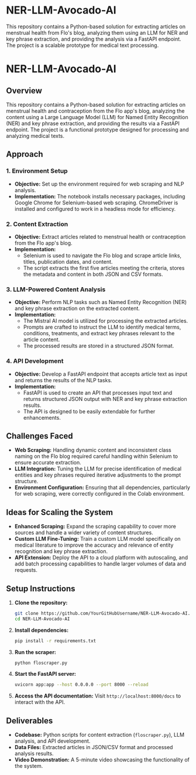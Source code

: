 # NER-LLM-Avocado-AI
This repository contains a Python-based solution for extracting articles on menstrual health from Flo's blog, analyzing them using an LLM for NER and key phrase extraction, and providing the analysis via a FastAPI endpoint. The project is a scalable prototype for medical text processing.
# NER-LLM-Avocado-AI

## Overview
This repository contains a Python-based solution for extracting articles on menstrual health and contraception from the Flo app's blog, analyzing the content using a Large Language Model (LLM) for Named Entity Recognition (NER) and key phrase extraction, and providing the results via a FastAPI endpoint. The project is a functional prototype designed for processing and analyzing medical texts.

## Approach

### 1. Environment Setup
- **Objective:** Set up the environment required for web scraping and NLP analysis.
- **Implementation:** The notebook installs necessary packages, including Google Chrome for Selenium-based web scraping. ChromeDriver is installed and configured to work in a headless mode for efficiency.

### 2. Content Extraction
- **Objective:** Extract articles related to menstrual health or contraception from the Flo app's blog.
- **Implementation:**
  - Selenium is used to navigate the Flo blog and scrape article links, titles, publication dates, and content.
  - The script extracts the first five articles meeting the criteria, stores the metadata and content in both JSON and CSV formats.

### 3. LLM-Powered Content Analysis
- **Objective:** Perform NLP tasks such as Named Entity Recognition (NER) and key phrase extraction on the extracted content.
- **Implementation:**
  - The Mistral AI model is utilized for processing the extracted articles.
  - Prompts are crafted to instruct the LLM to identify medical terms, conditions, treatments, and extract key phrases relevant to the article content.
  - The processed results are stored in a structured JSON format.

### 4. API Development
- **Objective:** Develop a FastAPI endpoint that accepts article text as input and returns the results of the NLP tasks.
- **Implementation:**
  - FastAPI is used to create an API that processes input text and returns structured JSON output with NER and key phrase extraction results.
  - The API is designed to be easily extendable for further enhancements.

## Challenges Faced
- **Web Scraping:** Handling dynamic content and inconsistent class naming on the Flo blog required careful handling within Selenium to ensure accurate extraction.
- **LLM Integration:** Tuning the LLM for precise identification of medical entities and key phrases required iterative adjustments to the prompt structure.
- **Environment Configuration:** Ensuring that all dependencies, particularly for web scraping, were correctly configured in the Colab environment.

## Ideas for Scaling the System
- **Enhanced Scraping:** Expand the scraping capability to cover more sources and handle a wider variety of content structures.
- **Custom LLM Fine-Tuning:** Train a custom LLM model specifically on medical literature to improve the accuracy and relevance of entity recognition and key phrase extraction.
- **API Extension:** Deploy the API to a cloud platform with autoscaling, and add batch processing capabilities to handle larger volumes of data and requests.

## Setup Instructions
1. **Clone the repository:**
    ```bash
    git clone https://github.com/YourGitHubUsername/NER-LLM-Avocado-AI.git
    cd NER-LLM-Avocado-AI
    ```
2. **Install dependencies:**
    ```bash
    pip install -r requirements.txt
    ```
3. **Run the scraper:**
    ```bash
    python floscraper.py
    ```
4. **Start the FastAPI server:**
    ```bash
    uvicorn app:app --host 0.0.0.0 --port 8000 --reload
    ```
5. **Access the API documentation:**
   Visit `http://localhost:8000/docs` to interact with the API.

## Deliverables
- **Codebase:** Python scripts for content extraction (`floscraper.py`), LLM analysis, and API development.
- **Data Files:** Extracted articles in JSON/CSV format and processed analysis results.
- **Video Demonstration:** A 5-minute video showcasing the functionality of the system.



